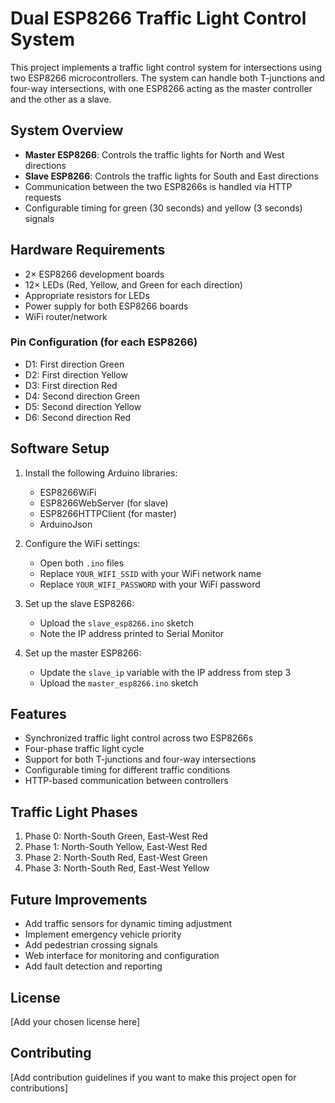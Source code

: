 # Dual ESP8266 Traffic Light Control System

This project implements a traffic light control system for intersections using two ESP8266 microcontrollers. The system can handle both T-junctions and four-way intersections, with one ESP8266 acting as the master controller and the other as a slave.

## System Overview

- **Master ESP8266**: Controls the traffic lights for North and West directions
- **Slave ESP8266**: Controls the traffic lights for South and East directions
- Communication between the two ESP8266s is handled via HTTP requests
- Configurable timing for green (30 seconds) and yellow (3 seconds) signals

## Hardware Requirements

- 2× ESP8266 development boards
- 12× LEDs (Red, Yellow, and Green for each direction)
- Appropriate resistors for LEDs
- Power supply for both ESP8266 boards
- WiFi router/network

### Pin Configuration (for each ESP8266)

- D1: First direction Green
- D2: First direction Yellow
- D3: First direction Red
- D4: Second direction Green
- D5: Second direction Yellow
- D6: Second direction Red

## Software Setup

1. Install the following Arduino libraries:
   - ESP8266WiFi
   - ESP8266WebServer (for slave)
   - ESP8266HTTPClient (for master)
   - ArduinoJson

2. Configure the WiFi settings:
   - Open both `.ino` files
   - Replace `YOUR_WIFI_SSID` with your WiFi network name
   - Replace `YOUR_WIFI_PASSWORD` with your WiFi password

3. Set up the slave ESP8266:
   - Upload the `slave_esp8266.ino` sketch
   - Note the IP address printed to Serial Monitor

4. Set up the master ESP8266:
   - Update the `slave_ip` variable with the IP address from step 3
   - Upload the `master_esp8266.ino` sketch

## Features

- Synchronized traffic light control across two ESP8266s
- Four-phase traffic light cycle
- Support for both T-junctions and four-way intersections
- Configurable timing for different traffic conditions
- HTTP-based communication between controllers

## Traffic Light Phases

1. Phase 0: North-South Green, East-West Red
2. Phase 1: North-South Yellow, East-West Red
3. Phase 2: North-South Red, East-West Green
4. Phase 3: North-South Red, East-West Yellow

## Future Improvements

- Add traffic sensors for dynamic timing adjustment
- Implement emergency vehicle priority
- Add pedestrian crossing signals
- Web interface for monitoring and configuration
- Add fault detection and reporting

## License

[Add your chosen license here]

## Contributing

[Add contribution guidelines if you want to make this project open for contributions]